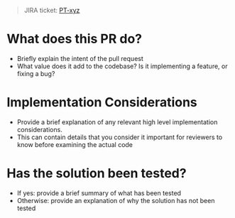 > JIRA ticket: [PT-xyz](https://glovoapp.atlassian.net/browse/PT-xyz)

# What does this PR do? 
* Briefly explain the intent of the pull request
* What value does it add to the codebase? Is it implementing a feature, or fixing a bug?

# Implementation Considerations
* Provide a brief explanation of any relevant high level implementation considerations.
* This can contain details that you consider it important for reviewers to know before examining the actual code

# Has the solution been tested?
* If yes: provide a brief summary of what has been tested
* Otherwise: provide an explanation of why the solution has not been tested
